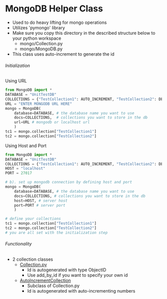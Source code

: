 # MongoDB Helper Class
- Used to do heavy lifting for mongo operations
- Utilizes 'pymongo' library
- Make sure you copy this directory in the described structure below to your python workspace
    - mongo/Collection.py
    - mongo/MongoDB.py
- This class uses auto-increment to generate the id

###### Initialization
Using URL
```python
from MongoDB import *
DATABASE = "UnitTestDB"
COLLECTIONS = {"TestCollection1": AUTO_INCREMENT, "TestCollection2": DEFAULT}
URL = "ENTER MONGODB URL HERE"
mongo = MongoDB(
    database=DATABASE, # the database name you want to use 
    docs=COLLECTIONS,  # collections you want to store in the db
    url=URL # mongodb or localhost url
    )
tc1 = mongo.collection["TestCollection1"]
tc2 = mongo.collection["TestCollection2"]
```
Using Host and Port
```python
from MongoDB import *
DATABASE = "UnitTestDB"
COLLECTIONS = {"TestCollection1": AUTO_INCREMENT, "TestCollection2": DEFAULT}
HOST = "localhost"
PORT = 27017

# b). set up mongodb connection by defining host and port
mongo = MongoDB(
    database=DATABASE, # the database name you want to use  
    docs=COLLECTIONS, # collections you want to store in the db
    host=HOST, # server host
    port=PORT # server port
    )

# define your collections
tc1 = mongo.collection["TestCollection1"]
tc2 = mongo.collection["TestCollection2"]
# you are all set with the initialization step
```

###### Functionality
- 2 collection classes
    - [Collection.py](Collection.py)
        - Id is autogenerated with type ObjectID
        - Use add_by_id if you want to specify your own id
    - [AutoIncrementCollection](AutoIncrementCollection.py)
        - Subclass of Collection.py
        - Id is autogenerated with auto-incrementing numbers
     
